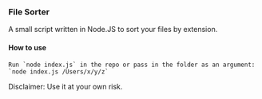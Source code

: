 ### File Sorter

A small script written in Node.JS to sort your files by extension.

#### How to use

```
Run `node index.js` in the repo or pass in the folder as an argument:
`node index.js /Users/x/y/z`
```

Disclaimer: Use it at your own risk.
